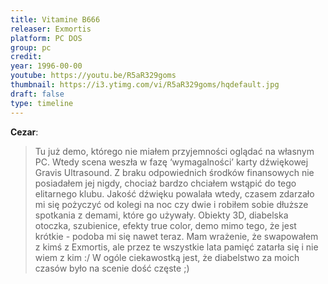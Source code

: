 ```yaml
---
title: Vitamine B666
releaser: Exmortis
platform: PC DOS
group: pc
credit:
year: 1996-00-00
youtube: https://youtu.be/R5aR329goms
thumbnail: https://i3.ytimg.com/vi/R5aR329goms/hqdefault.jpg
draft: false
type: timeline
---
```


**Cezar**:
>Tu już demo, którego nie miałem przyjemności oglądać na własnym PC. Wtedy scena weszła w fazę ‘wymagalności’ karty dźwiękowej Gravis Ultrasound. Z braku odpowiednich środków finansowych nie posiadałem jej nigdy, chociaż bardzo chciałem wstąpić do tego elitarnego klubu. Jakość dźwięku powalała wtedy, czasem zdarzało mi się pożyczyć od kolegi na noc czy dwie i robiłem sobie dłuższe spotkania z demami, które go używały. Obiekty 3D, diabelska otoczka, szubienice, efekty true color, demo mimo tego, że jest krótkie - podoba mi się nawet teraz. Mam wrażenie, że swapowałem z kimś z Exmortis, ale przez te wszystkie lata pamięć zatarła się i nie wiem z kim :/ W ogóle ciekawostką jest, że diabelstwo za moich czasów było na scenie dość częste ;)
